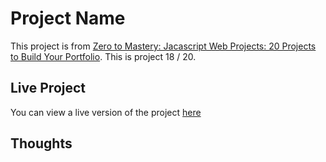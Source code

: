 # Project Name

This project is from [Zero to Mastery: Jacascript Web Projects: 20 Projects to Build Your Portfolio](https://academy.zerotomastery.io/p/javascript-projects).
This is project 18 / 20.

## Live Project

You can view a live version of the project [here]()

## Thoughts
